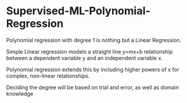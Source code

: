 # Supervised-ML-Polynomial-Regression

   
Polynomial regression with degree 1 is nothing but a Linear Regression.

Simple Linear regression models a straight line y=mx+b relationship between a dependent variable y and an independent variable x. 

Polynomial regression extends this by including higher powers of x for complex, non-linear relationships.

Deciding the degree will be based on trial and error, as well as domain knowledge


